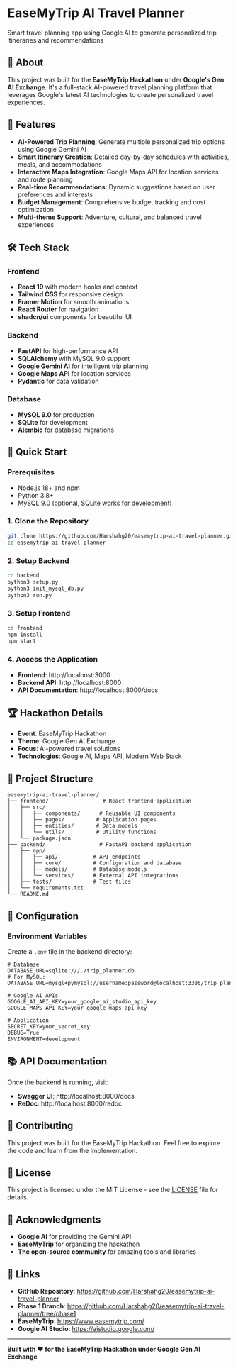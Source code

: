 # EaseMyTrip AI Travel Planner

Smart travel planning app using Google AI to generate personalized trip itineraries and recommendations

## 🌟 About

This project was built for the **EaseMyTrip Hackathon** under **Google's Gen AI Exchange**. It's a full-stack AI-powered travel planning platform that leverages Google's latest AI technologies to create personalized travel experiences.

## 🚀 Features

- **AI-Powered Trip Planning**: Generate multiple personalized trip options using Google Gemini AI
- **Smart Itinerary Creation**: Detailed day-by-day schedules with activities, meals, and accommodations
- **Interactive Maps Integration**: Google Maps API for location services and route planning
- **Real-time Recommendations**: Dynamic suggestions based on user preferences and interests
- **Budget Management**: Comprehensive budget tracking and cost optimization
- **Multi-theme Support**: Adventure, cultural, and balanced travel experiences

## 🛠️ Tech Stack

### Frontend

- **React 19** with modern hooks and context
- **Tailwind CSS** for responsive design
- **Framer Motion** for smooth animations
- **React Router** for navigation
- **shadcn/ui** components for beautiful UI

### Backend

- **FastAPI** for high-performance API
- **SQLAlchemy** with MySQL 9.0 support
- **Google Gemini AI** for intelligent trip planning
- **Google Maps API** for location services
- **Pydantic** for data validation

### Database

- **MySQL 9.0** for production
- **SQLite** for development
- **Alembic** for database migrations

## 🚀 Quick Start

### Prerequisites

- Node.js 18+ and npm
- Python 3.8+
- MySQL 9.0 (optional, SQLite works for development)

### 1. Clone the Repository

```bash
git clone https://github.com/Harshahg20/easemytrip-ai-travel-planner.git
cd easemytrip-ai-travel-planner
```

### 2. Setup Backend

```bash
cd backend
python3 setup.py
python3 init_mysql_db.py
python3 run.py
```

### 3. Setup Frontend

```bash
cd frontend
npm install
npm start
```

### 4. Access the Application

- **Frontend**: http://localhost:3000
- **Backend API**: http://localhost:8000
- **API Documentation**: http://localhost:8000/docs

## 🏆 Hackathon Details

- **Event**: EaseMyTrip Hackathon
- **Theme**: Google Gen AI Exchange
- **Focus**: AI-powered travel solutions
- **Technologies**: Google AI, Maps API, Modern Web Stack

## 📁 Project Structure

```
easemytrip-ai-travel-planner/
├── frontend/                 # React frontend application
│   ├── src/
│   │   ├── components/      # Reusable UI components
│   │   ├── pages/          # Application pages
│   │   ├── entities/       # Data models
│   │   └── utils/          # Utility functions
│   └── package.json
├── backend/                 # FastAPI backend application
│   ├── app/
│   │   ├── api/           # API endpoints
│   │   ├── core/          # Configuration and database
│   │   ├── models/        # Database models
│   │   └── services/      # External API integrations
│   ├── tests/             # Test files
│   └── requirements.txt
└── README.md
```

## 🔧 Configuration

### Environment Variables

Create a `.env` file in the backend directory:

```env
# Database
DATABASE_URL=sqlite:///./trip_planner.db
# For MySQL: DATABASE_URL=mysql+pymysql://username:password@localhost:3306/trip_planner_db

# Google AI APIs
GOOGLE_AI_API_KEY=your_google_ai_studio_api_key
GOOGLE_MAPS_API_KEY=your_google_maps_api_key

# Application
SECRET_KEY=your_secret_key
DEBUG=True
ENVIRONMENT=development
```

## 📚 API Documentation

Once the backend is running, visit:

- **Swagger UI**: http://localhost:8000/docs
- **ReDoc**: http://localhost:8000/redoc

## 🤝 Contributing

This project was built for the EaseMyTrip Hackathon. Feel free to explore the code and learn from the implementation.

## 📄 License

This project is licensed under the MIT License - see the [LICENSE](LICENSE) file for details.

## 🙏 Acknowledgments

- **Google AI** for providing the Gemini API
- **EaseMyTrip** for organizing the hackathon
- **The open-source community** for amazing tools and libraries

## 🔗 Links

- **GitHub Repository**: https://github.com/Harshahg20/easemytrip-ai-travel-planner
- **Phase 1 Branch**: https://github.com/Harshahg20/easemytrip-ai-travel-planner/tree/phase1
- **EaseMyTrip**: https://www.easemytrip.com/
- **Google AI Studio**: https://aistudio.google.com/

---

**Built with ❤️ for the EaseMyTrip Hackathon under Google Gen AI Exchange**
